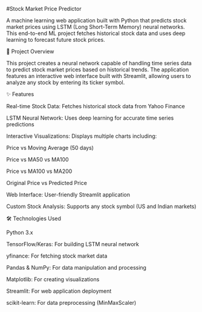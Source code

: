 #Stock Market Price Predictor

A machine learning web application built with Python that predicts stock market prices using LSTM (Long Short-Term Memory) neural networks. This end-to-end ML project fetches historical stock data and uses deep learning to forecast future stock prices.

🎯 Project Overview


This project creates a neural network capable of handling time series data to predict stock market prices based on historical trends. The application features an interactive web interface built with Streamlit, allowing users to analyze any stock by entering its ticker symbol.

✨ Features


Real-time Stock Data: Fetches historical stock data from Yahoo Finance

LSTM Neural Network: Uses deep learning for accurate time series predictions

Interactive Visualizations: Displays multiple charts including:

Price vs Moving Average (50 days)

Price vs MA50 vs MA100

Price vs MA100 vs MA200

Original Price vs Predicted Price

Web Interface: User-friendly Streamlit application

Custom Stock Analysis: Supports any stock symbol (US and Indian markets)

🛠️ Technologies Used


Python 3.x

TensorFlow/Keras: For building LSTM neural network

yfinance: For fetching stock market data

Pandas & NumPy: For data manipulation and processing

Matplotlib: For creating visualizations

Streamlit: For web application deployment

scikit-learn: For data preprocessing (MinMaxScaler)

